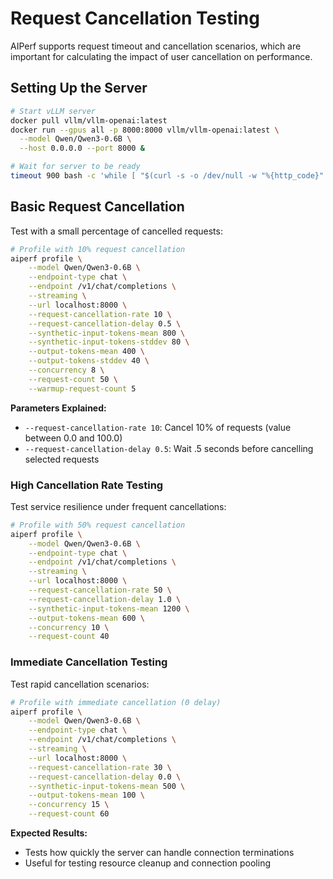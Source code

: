<!--
SPDX-FileCopyrightText: Copyright (c) 2024-2025 NVIDIA CORPORATION & AFFILIATES. All rights reserved.
SPDX-License-Identifier: Apache-2.0
-->

# Request Cancellation Testing

AIPerf supports request timeout and cancellation scenarios, which are important for calculating the impact of user cancellation on performance.

## Setting Up the Server

```bash
# Start vLLM server
docker pull vllm/vllm-openai:latest
docker run --gpus all -p 8000:8000 vllm/vllm-openai:latest \
  --model Qwen/Qwen3-0.6B \
  --host 0.0.0.0 --port 8000 &
```

```bash
# Wait for server to be ready
timeout 900 bash -c 'while [ "$(curl -s -o /dev/null -w "%{http_code}" localhost:8000/v1/chat/completions -H "Content-Type: application/json" -d "{\"model\":\"Qwen/Qwen3-0.6B\",\"messages\":[{\"role\":\"user\",\"content\":\"test\"}],\"max_tokens\":1}")" != "200" ]; do sleep 2; done' || { echo "vLLM not ready after 15min"; exit 1; }
```

## Basic Request Cancellation

Test with a small percentage of cancelled requests:

<!-- aiperf-run-vllm-default-openai-endpoint-server -->
```bash
# Profile with 10% request cancellation
aiperf profile \
    --model Qwen/Qwen3-0.6B \
    --endpoint-type chat \
    --endpoint /v1/chat/completions \
    --streaming \
    --url localhost:8000 \
    --request-cancellation-rate 10 \
    --request-cancellation-delay 0.5 \
    --synthetic-input-tokens-mean 800 \
    --synthetic-input-tokens-stddev 80 \
    --output-tokens-mean 400 \
    --output-tokens-stddev 40 \
    --concurrency 8 \
    --request-count 50 \
    --warmup-request-count 5
```
<!-- /aiperf-run-vllm-default-openai-endpoint-server -->

**Parameters Explained:**
- `--request-cancellation-rate 10`: Cancel 10% of requests (value between 0.0 and 100.0)
- `--request-cancellation-delay 0.5`: Wait .5 seconds before cancelling selected requests

### High Cancellation Rate Testing

Test service resilience under frequent cancellations:

<!-- aiperf-run-vllm-default-openai-endpoint-server -->
```bash
# Profile with 50% request cancellation
aiperf profile \
    --model Qwen/Qwen3-0.6B \
    --endpoint-type chat \
    --endpoint /v1/chat/completions \
    --streaming \
    --url localhost:8000 \
    --request-cancellation-rate 50 \
    --request-cancellation-delay 1.0 \
    --synthetic-input-tokens-mean 1200 \
    --output-tokens-mean 600 \
    --concurrency 10 \
    --request-count 40
```
<!-- /aiperf-run-vllm-default-openai-endpoint-server -->

### Immediate Cancellation Testing

Test rapid cancellation scenarios:

<!-- aiperf-run-vllm-default-openai-endpoint-server -->
```bash
# Profile with immediate cancellation (0 delay)
aiperf profile \
    --model Qwen/Qwen3-0.6B \
    --endpoint-type chat \
    --endpoint /v1/chat/completions \
    --streaming \
    --url localhost:8000 \
    --request-cancellation-rate 30 \
    --request-cancellation-delay 0.0 \
    --synthetic-input-tokens-mean 500 \
    --output-tokens-mean 100 \
    --concurrency 15 \
    --request-count 60
```
<!-- /aiperf-run-vllm-default-openai-endpoint-server -->

**Expected Results:**
- Tests how quickly the server can handle connection terminations
- Useful for testing resource cleanup and connection pooling
